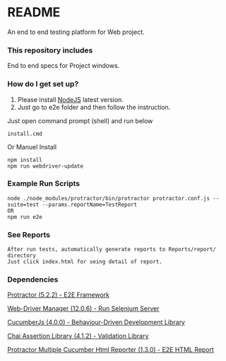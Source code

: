 # README #

An end to end testing platform for Web project.

### This repository includes ###

End to end specs for Project windows.

### How do I get set up? ###

1. Please install [NodeJS][6] latest version.
2. Just go to e2e folder and then follow the instruction.

Just open command prompt (shell) and run below

    install.cmd
    
Or Manuel Install

    npm install
    npm run webdriver-update
    
    
### Example Run Scripts ###
    node ./node_modules/protractor/bin/protractor protractor.conf.js --suite=test --params.reportName=TestReport
    OR
    npm run e2e

### See Reports ###

    After run tests, automatically generate reports to Reports/report/ directory
    Just click index.html for seing detail of report.

### Dependencies

[Protractor (5.2.2) - E2E Framework][1]

[Web-Driver Manager (12.0.6) - Run Selenium Server][2]

[CucumberJs (4.0.0) - Behaviour-Driven Development Library ][3]

[Chai Assertion Library (4.1.2) - Validation Library][4]

[Protractor Multiple Cucumber Html Reporter (1.3.0) - E2E HTML Report][5]

[1]: http://www.protractortest.org/
[2]: https://github.com/angular/webdriver-manager
[3]: https://github.com/cucumber/cucumber-js
[4]: http://chaijs.com/
[5]: https://github.com/wswebcreation/protractor-multiple-cucumber-html-reporter-plugin
[6]: https://nodejs.org/en/download/